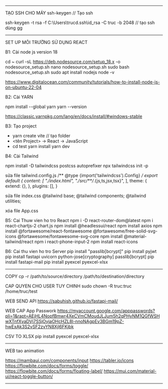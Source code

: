 _______________________________________________________________________

TẠO SSH CHO MÁY 
ssh-keygen // Tạo ssh 

ssh-keygen -t rsa -f C:\Users\trucd\.ssh\id_rsa -C truc -b 2048 // tạo ssh dùng gg 

_______________________________________________________________________

SET UP MÔI TRƯỜNG SỬ DỤNG REACT 

B1: Cài node js version 18

cd ~
curl -sL https://deb.nodesource.com/setup_18.x -o nodesource_setup.sh
nano nodesource_setup.sh
sudo bash nodesource_setup.sh
sudo apt install nodejs
node -v

https://www.digitalocean.com/community/tutorials/how-to-install-node-js-on-ubuntu-22-04

B2: Cài YARN

npm install --global yarn
yarn --version

https://classic.yarnpkg.com/lang/en/docs/install/#windows-stable

B3: Tạo project 

 - yarn create vite // tạo folder
 - <tên Project> -> React -> JavaScript
 -  cd test
    yarn install
    yarn dev 

B4: Cài Tailwind

npm install -D tailwindcss postcss autoprefixer
npx tailwindcss init -p

sửa file tailwind.config.js
	/** @type {import('tailwindcss').Config} */
	export default {
	  content: [
	    "./index.html",
	    "./src/**/*.{js,ts,jsx,tsx}",
	  ],
	  theme: {
	    extend: {},
	  },
	  plugins: [],
	}

sửa file index.css
	@tailwind base;
	@tailwind components;
	@tailwind utilities;

xóa file App.css

B5: Cai Thuw vien ho tro React
npm i -D react-router-dom@latest
npm i react-chartjs-2 chart.js
npm install @headlessui/react
npm install axios
npm install @fortawesome/react-fontawesome @fortawesome/free-solid-svg-icons @fortawesome/fontawesome-svg-core
npm install @material-tailwind/react
npm i react-phone-input-2
npm install react-icons

B6: Cai thu vien ho tro Server
pip install "passlib[bcrypt]"
pip install pyjwt
pip install fastapi uvicorn python-jose[cryptography] passlib[bcrypt]
pip install fastapi-mail
pip install pyexcel pyexcel-xlsx


_______________________________________________________________________

COPY 
cp -r /path/to/source/directory /path/to/destination/directory


CAP QUYEN CHO USER TUY CHINH
sudo chown -R truc:truc /home/truc/test

WEB SEND API 
https://sabuhish.github.io/fastapi-mail/

WEB CAP App Passwork
https://myaccount.google.com/apppasswords?pli=1&rapt=AEjHL4NopfBmwr4XeCVmCMoudJLJum5h2qPHyNM1QGfWSHwXTnfXyaDVj7SSjOvjaOHcHZL8l-nnoNAgpEv3BGm19pZ-hwExAk3S2vSF2zvYN8Xjl6FKjbk

CSV TO XLSX
pip install pyexcel pyexcel-xlsx

_______________________________________________________________________

WEB tao animation 

https://mambaui.com/components/input
https://tabler.io/icons
https://flowbite.com/docs/forms/toggle/
https://flowbite.com/docs/forms/floating-label/
https://mui.com/material-ui/react-toggle-button/

_______________________________________________________________________
